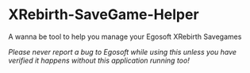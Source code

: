 XRebirth-SaveGame-Helper
========================

A wanna be tool to help you manage your Egosoft XRebirth Savegames

*Please never report a bug to Egosoft while using this unless you have verified it happens without this application running too!*
